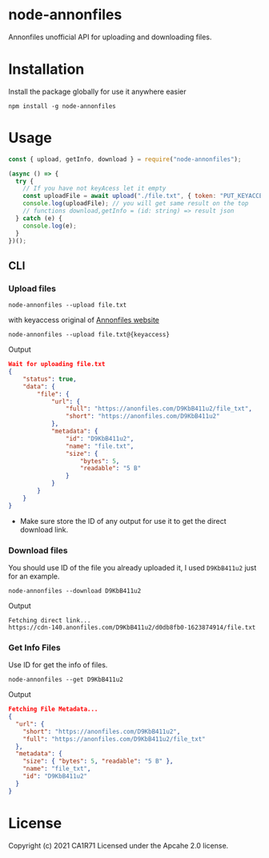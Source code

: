 # node-annonfiles
Annonfiles unofficial API for uploading and downloading files.

# Installation

Install the package globally for use it anywhere easier

```
npm install -g node-annonfiles
```

# Usage

```js
const { upload, getInfo, download } = require("node-annonfiles");

(async () => {
  try {
    // If you have not keyAcess let it empty
    const uploadFile = await upload("./file.txt", { token: "PUT_KEYACCESS" });
    console.log(uploadFile); // you will get same result on the top
    // functions download,getInfo = (id: string) => result json
  } catch (e) {
    console.log(e);
  }
})();
```

## CLI

### Upload files

```
node-annonfiles --upload file.txt
```

with keyaccess original of <a href="https://anonfiles.com/docs/api">Annonfiles website</a>

```
node-annonfiles --upload file.txt@{keyaccess}
```

Output

```json
Wait for uploading file.txt
{
    "status": true,
    "data": {
        "file": {
            "url": {
                "full": "https://anonfiles.com/D9KbB411u2/file_txt",
                "short": "https://anonfiles.com/D9KbB411u2"
            },
            "metadata": {
                "id": "D9KbB411u2",
                "name": "file.txt",
                "size": {
                    "bytes": 5,
                    "readable": "5 B"
                }
            }
        }
    }
}
```

- Make sure store the ID of any output for use it to get the direct download link.

### Download files

You should use ID of the file you already uploaded it, I used `D9KbB411u2` just for an example.

```
node-annonfiles --download D9KbB411u2
```

Output

```
Fetching direct link...
https://cdn-140.anonfiles.com/D9KbB411u2/d0db8fb0-1623874914/file.txt
```

### Get Info Files

Use ID for get the info of files.

```
node-annonfiles --get D9KbB411u2
```

Output

```json
Fetching File Metadata...
{
  "url": {
    "short": "https://anonfiles.com/D9KbB411u2",
    "full": "https://anonfiles.com/D9KbB411u2/file_txt"
  },
  "metadata": {
    "size": { "bytes": 5, "readable": "5 B" },
    "name": "file_txt",
    "id": "D9KbB411u2"
  }
}
```

# License

Copyright (c) 2021 CA1R71 Licensed under the Apcahe 2.0 license.
